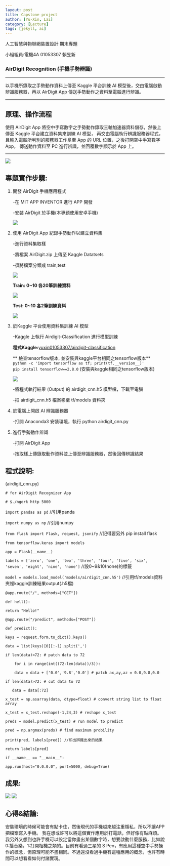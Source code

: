 ```yaml
---
layout: post
title: Capstone project
author: [Yu-Xin, Lai]
category: [Lecture]
tags: [jekyll, ai]
---
```


⼈⼯智慧與物聯網裝置設計 期末專題

小組組員:電機4A 01053307 賴昱新

### AirDigit Recognition (手機手勢辨識)

---

以手機所錄取之手勢動作資料上傳至 Kaggle 平台訓練 AI 模型後，交由電腦啟動辨識服務器，再以 AirDigit App 傳送手勢動作之資料至電腦進行辨識。

---

## 原理、操作流程
使用 AirDigit App 將空中手寫數字之手勢動作錄取三軸加速器資料儲存，然後上傳至 Kaggle 平台建立資料集來訓練 AI 模型，
再交由電腦執行辨識服務器程式，且輸入電腦所判別的服務器工作阜至 App 的 URL 位置，之後打開空中手寫數字 App， 傳送動作資料至 PC 進行辨識，並回覆數字顯示於 App 上。

---

 ![](https://github.com/YSlai01053307/AI-course/blob/gh-pages/圖片1.png?raw=true)

## 專題實作步驟:
1. 開發 AirDigit 手機應用程式

    -在 MIT APP INVENTOR 進行 APP 開發
    
    -安裝 AirDigit 於手機(本專題使用安卓手機)
    
    ![](https://github.com/YSlai01053307/AI-course/blob/gh-pages/14.jpg?raw=true)
    
2. 使用 AirDigit App 紀錄手勢動作以建立資料集

    -進行資料集取樣
    
    -將檔案 AirDigit.zip 上傳至 Kaggle Datatsets
    
    -須將檔案分類成 train,test
    
    ![](https://github.com/YSlai01053307/AI-course/blob/gh-pages/2.png?raw=true)
    
    **Train: 0~10 各20筆訓練資料**<br /> 
    
    ![](https://github.com/YSlai01053307/AI-course/blob/gh-pages/13.png?raw=true)
    
    **Test: 0~10 各2筆訓練資料**<br />
    
    ![](https://github.com/YSlai01053307/AI-course/blob/gh-pages/12.png?raw=true)
    
3. 於Kaggle 平台使用資料集訓練 AI 模型

    -Kaggle 上執行 Airdigit-Classification 進行模型訓練
    
    **程式Kaggle:**[yuxin01053307/airdigit-classification](https://www.kaggle.com/code/yuxin01053307/airdigit-classification)

    ** 檢查tensorflow版本, 並安裝與kaggle平台相同之tensorflow版本**<br>
    `python -c 'import tensorflow as tf; print(tf.__version__)'`<br />
    `pip install tensorflow==2.8.0` (安裝與kaggle相同之tensorflow版本)<br />

    ![](https://github.com/YSlai01053307/AI-course/blob/gh-pages/1.png?raw=true)

    
    -將程式執行結果 (Output) 的 airdigit_cnn.h5 模型檔，下載至電腦
    
    -把 airdigit_cnn.h5 檔案移至 tf/models 資料夾
    
4. 於電腦上開啟 AI 辨識服務器

    -打開 Anaconda3 安裝環境，執行 python airdigit_cnn.py

5. 進行手勢動作辨識
   
   -打開 AirDigit App
   
   -按取樣上傳錄取動作資料並上傳至辨識服務器，然後回傳辨識結果
 
## 程式說明:

(airdigit_cnn.py)

`# for AirDigit Recognizer App`

`# $./ngork http 5000` 

`import pandas as pd` //引用panda

`import numpy as np`  //引用numpy

`from flask import Flask, request, jsonify` //記得要另外 pip install flask
 
`from tensorflow.keras import models`

`app = Flask(__name__)`

`labels = ['zero', 'one', 'two', 'three', 'four', 'five', 'six', 'seven', 'eight', 'nine', 'none']` //設0~9&10(none)的標籤

`model = models.load_model('models/airdigit_cnn.h5')` //引用tf/models資料夾裡kaggle訓練結果output(.h5檔)
	
`@app.route("/", methods=["GET"])`

`def hell():`

    return "Hello!"
	
`@app.route("/predict", methods=["POST"])`

`def predict():`

    keys = request.form.to_dict().keys()
    
    data = list(keys)[0][:-1].split(',')
    
    if len(data)<72: # patch data to 72
    
    	for i in range(int((72-len(data))/3)):
            
	    data = data + ['0.0','9.8','0.0'] # patch ax,ay,az = 0.0,9.8,0.0
	    
    if len(data)>72: # cut data to 72
    
       data = data[:72]
       
    x_test = np.asarray(data, dtype=float) # convert string list to float array
    
    x_test = x_test.reshape(-1,24,3) # reshape x_test
    
    preds = model.predict(x_test) # run model to predict
   
    pred = np.argmax(preds) # find maximum probility
    
    print(pred, labels[pred]) //印出辨識出來的結果
    
    return labels[pred]

`if __name__ == "__main__":`

    app.run(host="0.0.0.0", port=5000, debug=True)


## 成果:

![](https://github.com/YSlai01053307/AI-course/blob/gh-pages/11.jpg?raw=true)
![](https://github.com/YSlai01053307/AI-course/blob/gh-pages/10.jpg?raw=true)

## 心得&結論:

安裝環境的時候可能會有點卡住，然後現代的手機越來越注重隱私，所以不讓APP把檔案寫入手機。
我在想或許可以將這個實作應用於打電話，但好像有點麻煩。我另外又想到也許手機可以設定當你畫出某個數字時，想要啟動什麼服務，比如說0:播音樂，1:打開相機之類的。目前有看過三星的 S Pen，有應用這種空中手勢操作的概念，但原理可能不盡相同。不過還沒看過手機有這種應用的概念，也許有時間可以想看看如何付諸實現。

